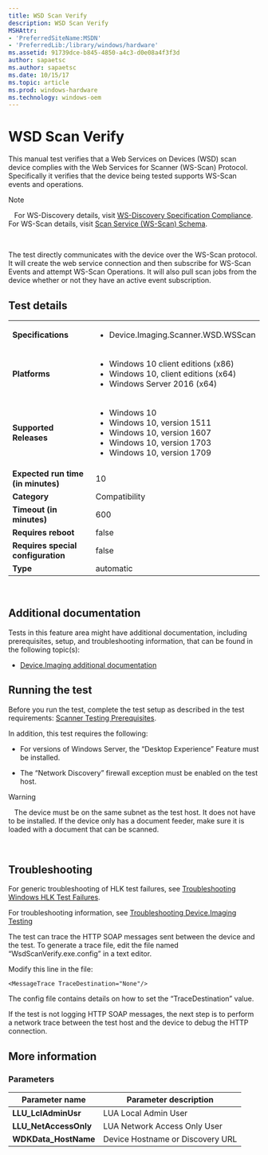 ```yaml
---
title: WSD Scan Verify
description: WSD Scan Verify
MSHAttr:
- 'PreferredSiteName:MSDN'
- 'PreferredLib:/library/windows/hardware'
ms.assetid: 91739dce-b845-4850-a4c3-d0e08a4f3f3d
author: sapaetsc
ms.author: sapaetsc
ms.date: 10/15/17
ms.topic: article
ms.prod: windows-hardware
ms.technology: windows-oem
---
```


# <span id="p_hlk_test.ac904c9d-4117-4d89-ae72-476aa618255c"></span>WSD Scan Verify


This manual test verifies that a Web Services on Devices (WSD) scan device complies with the Web Services for Scanner (WS-Scan) Protocol. Specifically it verifies that the device being tested supports WS-Scan events and operations.

>[!NOTE]
>  
For WS-Discovery details, visit [WS-Discovery Specification Compliance](http://go.microsoft.com/fwlink/?LinkId=232675). For WS-Scan details, visit [Scan Service (WS-Scan) Schema](http://go.microsoft.com/fwlink/?LinkId=232676).

 

The test directly communicates with the device over the WS-Scan protocol. It will create the web service connection and then subscribe for WS-Scan Events and attempt WS-Scan Operations. It will also pull scan jobs from the device whether or not they have an active event subscription.

## Test details
|||
|---|---|
| **Specifications**  | <ul><li>Device.Imaging.Scanner.WSD.WSScan</li></ul> |  
| **Platforms**   | <ul><li>Windows 10 client editions (x86)</li><li>Windows 10, client editions (x64)</li><li>Windows Server 2016 (x64)</li></ul> |
| **Supported Releases** | <ul><li>Windows 10</li><li>Windows 10, version 1511</li><li>Windows 10, version 1607</li><li>Windows 10, version 1703</li><li>Windows 10, version 1709</li></ul> |
|**Expected run time (in minutes)**| 10 |
|**Category**| Compatibility |
|**Timeout (in minutes)**| 600 |
|**Requires reboot**| false |
|**Requires special configuration**| false |
|**Type**| automatic |

 

## <span id="Additional_documentation"></span><span id="additional_documentation"></span><span id="ADDITIONAL_DOCUMENTATION"></span>Additional documentation


Tests in this feature area might have additional documentation, including prerequisites, setup, and troubleshooting information, that can be found in the following topic(s):

-   [Device.Imaging additional documentation](device-imaging-additional-documentation.md)

## <span id="Running_the_test"></span><span id="running_the_test"></span><span id="RUNNING_THE_TEST"></span>Running the test


Before you run the test, complete the test setup as described in the test requirements: [Scanner Testing Prerequisites](scanner-testing-prerequisites.md).

In addition, this test requires the following:

-   For versions of Windows Server, the “Desktop Experience” Feature must be installed.

-   The “Network Discovery” firewall exception must be enabled on the test host.

>[!WARNING]
>  
The device must be on the same subnet as the test host. It does not have to be installed. If the device only has a document feeder, make sure it is loaded with a document that can be scanned.

 

## <span id="Troubleshooting"></span><span id="troubleshooting"></span><span id="TROUBLESHOOTING"></span>Troubleshooting


For generic troubleshooting of HLK test failures, see [Troubleshooting Windows HLK Test Failures](..\user\troubleshooting-windows-hlk-test-failures.md).

For troubleshooting information, see [Troubleshooting Device.Imaging Testing](troubleshooting-deviceimaging-testing.md)

The test can trace the HTTP SOAP messages sent between the device and the test. To generate a trace file, edit the file named “WsdScanVerify.exe.config” in a text editor.

Modify this line in the file:

``` syntax
<MessageTrace TraceDestination="None"/>
```

The config file contains details on how to set the “TraceDestination” value.

If the test is not logging HTTP SOAP messages, the next step is to perform a network trace between the test host and the device to debug the HTTP connection.

## <span id="More_information"></span><span id="more_information"></span><span id="MORE_INFORMATION"></span>More information


### <span id="Parameters"></span><span id="parameters"></span><span id="PARAMETERS"></span>Parameters

| Parameter name         | Parameter description            |
|------------------------|----------------------------------|
| **LLU\_LclAdminUsr**   | LUA Local Admin User             |
| **LLU\_NetAccessOnly** | LUA Network Access Only User     |
| **WDKData\_HostName**  | Device Hostname or Discovery URL |

 

 

 






